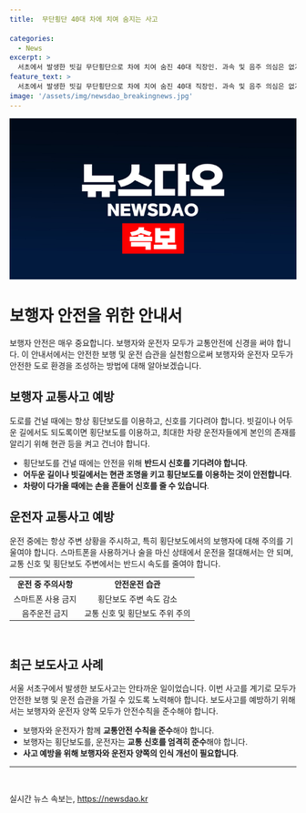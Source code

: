 ```yaml
---
title:  무단횡단 40대 차에 치여 숨지는 사고

categories:
  - News
excerpt: >
  서초에서 발생한 빗길 무단횡단으로 차에 치여 숨진 40대 직장인. 과속 및 음주 의심은 없지만 정확한 사건 경위는 미지수.
feature_text: >
  서초에서 발생한 빗길 무단횡단으로 차에 치여 숨진 40대 직장인. 과속 및 음주 의심은 없지만 정확한 사건 경위는 미지수.
image: '/assets/img/newsdao_breakingnews.jpg'
---
```


<p><img src="/assets/img/newsdao_breakingnews.jpg" alt="bookingtag 속보" /></p>

<h1>보행자 안전을 위한 안내서</h1>

<p data-ke-size="size16">보행자 안전은 매우 중요합니다. 보행자와 운전자 모두가 교통안전에 신경을 써야 합니다. 이 안내서에서는 안전한 보행 및 운전 습관을 실천함으로써 보행자와 운전자 모두가 안전한 도로 환경을 조성하는 방법에 대해 알아보겠습니다.</p>

<h2 data-ke-size="size26">보행자 교통사고 예방</h2>

<p data-ke-size="size16">도로를 건널 때에는 항상 횡단보도를 이용하고, 신호를 기다려야 합니다. 빗길이나 어두운 길에서도 되도록이면 횡단보도를 이용하고, 최대한 차량 운전자들에게 본인의 존재를 알리기 위해 현관 등을 켜고 건너야 합니다.</p>

<ul>
  <li>횡단보도를 건널 때에는 안전을 위해 <b>반드시 신호를 기다려야 합니다</b>.</li>
  <li><b>어두운 길이나 빗길에서는 현관 조명을 키고 횡단보도를 이용하는 것이 안전합니다</b>.</li>
  <li><b>차량이 다가올 때에는 손을 흔들어 신호를 줄 수 있습니다</b>.</li>
</ul>

<h2 data-ke-size="size26">운전자 교통사고 예방</h2>

<p data-ke-size="size16">운전 중에는 항상 주변 상황을 주시하고, 특히 횡단보도에서의 보행자에 대해 주의를 기울여야 합니다. 스마트폰을 사용하거나 술을 마신 상태에서 운전을 절대해서는 안 되며, 교통 신호 및 횡단보도 주변에서는 반드시 속도를 줄여야 합니다.</p>

<table style="width: 100%;" cellpadding="2" cellspacing=0>
  <tbody>
    <tr>
      <td style="text-align: center; height: 17px;"><b>운전 중 주의사항</b></td>
      <td style="text-align: center; height: 17px;"><b>안전운전 습관</b></td>
    </tr>
    <tr>
      <td style="text-align: center; height: 17px;">스마트폰 사용 금지</td>
      <td style="text-align: center; height: 17px;">횡단보도 주변 속도 감소</td>
    </tr>
    <tr>
      <td style="text-align: center; height: 17px;">음주운전 금지</td>
      <td style="text-align: center; height: 17px;">교통 신호 및 횡단보도 주위 주의</td>
    </tr>
  </tbody>
</table>

<p data-ke-size="size16">&nbsp;</p>

<h2 data-ke-size="size26">최근 보도사고 사례</h2>

<p data-ke-size="size16">서울 서초구에서 발생한 보도사고는 안타까운 일이었습니다. 이번 사고를 계기로 모두가 안전한 보행 및 운전 습관을 가질 수 있도록 노력해야 합니다. 보도사고를 예방하기 위해서는 보행자와 운전자 양쪽 모두가 안전수칙을 준수해야 합니다.</p>

<ul>
  <li>보행자와 운전자가 함께 <b>교통안전 수칙을 준수</b>해야 합니다.</li>
  <li>보행자는 횡단보도를, 운전자는 <b>교통 신호를 엄격히 준수</b>해야 합니다.</li>
  <li><b>사고 예방을 위해 보행자와 운전자 양쪽의 인식 개선이 필요합니다</b>.</li>
</ul>

<hr>

<p data-ke-size="size16">&nbsp;</p>
실시간 뉴스 속보는, <a href="https://newsdao.kr" rel="dofollow">https://newsdao.kr</a>


